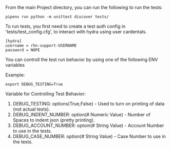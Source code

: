 From the main Project directory, you can run the following to run the tests: 

``` 
pipenv run python -m unittest discover tests/
```

To run tests, you first need to create a test auth config in 'tests/test_config.cfg',
to interact with hydra using user cardentals.

```
[hydra]
username = rhn-support-USERNAME
password = NOPE
```

You can controll the test run behavior by using one of the following ENV variables

Example:
```
export DEBUG_TESTING=True
```

Variable for Controlling Test Behavior:

1. DEBUG_TESTING: options(True,False) - Used to turn on printing of data (not actual tests).
1. DEBUG_INDENT_NUMBER: option(# Numeric Value) - Number of Spaces to indent json (pretty printing).
1. DEBUG_ACCOUNT_NUMBER: optoin(# String Value) - Account Number to use in the tests.
1. DEBUG_CASE_NUMBER: option(# String Value) - Case Number to use in the tests.

